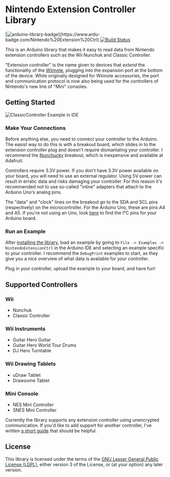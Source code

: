 # Nintendo Extension Controller Library 
[![arduino-library-badge](https://www.ardu-badge.com/badge/Nintendo%20Extension%20Ctrl.svg?)](https://www.ardu-badge.com/Nintendo%20Extension%20Ctrl) [![Build Status](https://github.com/dmadison/NintendoExtensionCtrl/workflows/build/badge.svg?branch=master)](https://github.com/dmadison/NintendoExtensionCtrl/actions?query=workflow%3Abuild)

This is an Arduino library that makes it easy to read data from Nintendo extension controllers such as the Wii Nunchuk and Classic Controller.

"Extension controller" is the name given to devices that *extend* the functionality of the [Wiimote](https://en.wikipedia.org/wiki/Wii_Remote), plugging into the expansion port at the bottom of the device. While originally designed for Wiimote accessories, the port and communication protocol is now also being used for the controllers of Nintendo's new line of "Mini" consoles.

## Getting Started

![ClassicController Example in IDE](/extras/NXCtrl_ClassicExample.png)

### Make Your Connections

Before anything else, you need to connect your controller to the Arduino. The easist way to do this is with a breakout board, which slides in to the extension controller plug and doesn't require dismantaling your controller. I recommend the [Nunchucky](https://www.adafruit.com/product/345) breakout, which is inexpensive and available at Adafruit.

Controllers require 3.3V power. If you don't have 3.3V power available on your board, you will need to use an external regulator. Using 5V power can result in erratic data and risks damaging your controller. For this reason it's recommended *not* to use so-called "inline" adapters that attach to the Arduino Uno's analog pins.

The "data" and "clock" lines on the breakout go to the SDA and SCL pins (respectively) on the microcontroller. For the Arduino Uno, these are pins A4 and A5. If you're not using an Uno, look [here](https://www.arduino.cc/en/reference/wire) to find the I²C pins for your Arduino board.

### Run an Example

After [installing the library](https://www.arduino.cc/en/guide/libraries), load an example by going to `File -> Examples -> NintendoExtensionCtrl` in the Arduino IDE and selecting an example specific to your controller. I recommend the `DebugPrint` examples to start, as they give you a nice overview of what data is available for your controller.

Plug in your controller, upload the example to your board, and have fun!

## Supported Controllers

### Wii
* Nunchuk
* Classic Controller

### Wii Instruments
* Guitar Hero Guitar
* Guitar Hero World Tour Drums
* DJ Hero Turntable

### Wii Drawing Tablets
* uDraw Tablet
* Drawsome Tablet

### Mini Console
* NES Mini Controller
* SNES Mini Controller

Currently the library supports any extension controller using unencrypted communication. If you'd like to add support for another controller, I've written [a short guide](extras/AddingControllers.md) that should be helpful. 

## License
This library is licensed under the terms of the [GNU Lesser General Public License (LGPL)](https://www.gnu.org/licenses/lgpl.html), either version 3 of the License, or (at your option) any later version.
